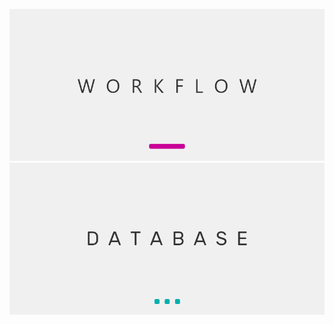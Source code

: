 [![Workflow](/Workflow.png)](https://github.com/2uj1m28ohz/Workflow)
[![Database](/Database.png)](https://github.com/2uj1m28ohz/Database)
